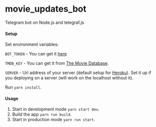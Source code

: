 # movie_updates_bot

Telegram bot on Node.js and telegraf.js

#### Setup

Set environment variables:

`BOT_TOKEN` - You can get it [here](https://t.me/BotFather)

`TMDB_KEY` - You can get it from [The Movie Database](https://www.themoviedb.org).

`SERVER` - Url address of your server (default setup for [Heroku](www.heroku.com)).
Set it up if you deploying on a server (will work on the localhost without it).

Run `yarn install`.

#### Usage

1. Start in development mode `yarn start dev`.
2. Build the app `yarn run build`.
3. Start in production mode `yarn run start`.
